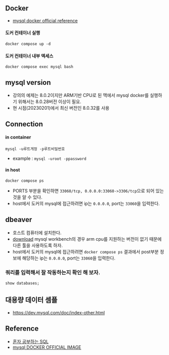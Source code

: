 ## Docker
- [mysql docker official reference](https://dev.mysql.com/doc/mysql-installation-excerpt/8.0/en/docker-mysql-more-topics.html)

#### 도커 컨테이너 실행
```
docker compose up -d
```

#### 도커 컨테이너 내부 엑세스
```
docker compose exec mysql bash
```

## mysql version
- 강의의 예제는 8.0.2이지만 ARM기반 CPU로 된 맥에서 mysql docker를 실행하기 위해서는 8.0.28버전 이상이 필요.
- 현 시점(20230201)에서 최신 버전인 8.0.32를 사용


## Connection
#### in container
```
mysql -u루트게정 -p루트비밀번호
```
- example : `mysql -uroot -ppassword`

#### in host
```
docker compose ps
```
- PORTS 부분을 확인하면 `33060/tcp, 0.0.0.0:33060->3306/tcp`으로 되어 있는 것을 알 수 있다.
- host에서 도커의 mysql에 접근하려면 ip는 `0.0.0.0`, port는 `33060`을 입력한다.

## dbeaver
- 호스트 컴퓨터에 설치한다.
- [download](https://dbeaver.io/download/) mysql workbench의 경우 arm cpu를 지원하는 버전이 없기 때문에 다른 툴을 사용하도록 하자.
- host에서 도커의 mysql에 접근하려면 `docker compose ps` 결과에서 post부분 정보에 해당하는 ip는 `0.0.0.0`, port는 `33060`을 입력한다.

### 쿼리를 입력해서 잘 작동하는지 확인 해 보자.
```
show databases;
```

## 대용량 데이터 셈플
- https://dev.mysql.com/doc/index-other.html


## Reference
- [혼자 공부하는 SQL](https://www.youtube.com/playlist?list=PLVsNizTWUw7GCfy5RH27cQL5MeKYnl8Pm)
- [mysql DOCKER OFFICIAL IMAGE](https://hub.docker.com/_/mysql)
